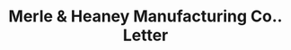 ---
doi: 10.7916/D8KS83JP
date_other: '1902'
date_other_textual: '1902'
form: correspondence
genre:
- Letters (correspondence)
name:
- Merle & Heaney Manufacturing Co.
object_in_context_url: https://biggert.cul.columbia.edu/items/view/ave_biggert_00224
subject_hierarchical_geographic:
- Chicago, Illinois, United States
subject_name:
- Merle & Heaney Manufacturing Co.
title: Merle & Heaney Manufacturing Co.. Letter
sort_title: Merle & Heaney Manufacturing Co.. Letter
call_number: ave_biggert_00224
coordinates:
- 41.83694444444445,-87.68472222222222
pid: ave_biggert_00224
identifiers: ave_biggert_00224
thumbnail: https://derivativo-3.library.columbia.edu/iiif/2/ldpd:345211/full/!256,256/0/native.jpg
permalink: "/biggert/ave_biggert_00224/"
layout: iiif-image-page
---